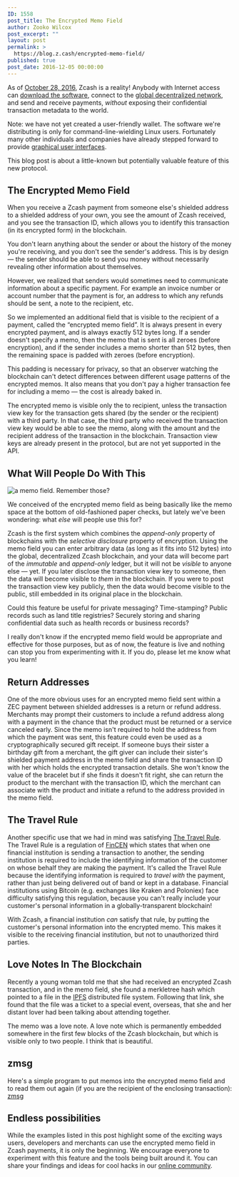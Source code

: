 ```yaml
---
ID: 1558
post_title: The Encrypted Memo Field
author: Zooko Wilcox
post_excerpt: ""
layout: post
permalink: >
  https://blog.z.cash/encrypted-memo-field/
published: true
post_date: 2016-12-05 00:00:00
---
```

<p>As of <a class="reference external" href="/zcash-begins/">October 28, 2016</a>, Zcash is a reality! Anybody with Internet access can <a class="reference external" href="https://z.cash/download.html">download the software</a>, connect to the <a class="reference external" href="https://mainnet.z.cash/">global decentralized network</a>, and send and receive payments, <em>without</em> exposing their confidential transaction metadata to the world.</p>
<p>Note: we have not yet created a user-friendly wallet. The software we're distributing is only for command-line-wielding Linux users. Fortunately many other individuals and companies have already stepped forward to provide <a class="reference external" href="https://zcashblog.wordpress.com/zcash-gui-wallets/">graphical user interfaces</a>.</p>
<p>This blog post is about a little-known but potentially valuable feature of this new protocol.</p>
<div class="section" id="the-encrypted-memo-field">
<h2>The Encrypted Memo Field</h2>
<p>When you receive a Zcash payment from someone else's shielded address to a shielded address of your own, you see the amount of Zcash received, and you see the transaction ID, which allows you to identify this transaction (in its encrypted form) in the blockchain.</p>
<p>You don't learn anything about the sender or about the history of the money you're receiving, and you don't see the sender's address. This is by design — the sender should be able to send you money without necessarily revealing other information about themselves.</p>
<p>However, we realized that senders would sometimes need to communicate information about a specific payment. For example an invoice number or account number that the payment is for, an address to which any refunds should be sent, a note to the recipient, etc.</p>
<p>So we implemented an additional field that is visible to the recipient of a payment, called the “encrypted memo field”. It is always present in every encrypted payment, and is always exactly 512 bytes long. If a sender doesn't specify a memo, then the memo that is sent is all zeroes (before encryption), and if the sender includes a memo shorter than 512 bytes, then the remaining space is padded with zeroes (before encryption).</p>
<p>This padding is necessary for privacy, so that an observer watching the blockchain can't detect differences between different usage patterns of the encrypted memos. It also means that you don't pay a higher transaction fee for including a memo — the cost is already baked in.</p>
<p>The encrypted memo is visible only the to recipient, unless the transaction view key for the transaction gets shared (by the sender or the recipient) with a third party. In that case, the third party who received the transaction view key would be able to see the memo, along with the amount and the recipient address of the transaction in the blockchain. Transaction view keys are already present in the protocol, but are not yet supported in the API.</p>
</div>
<div class="section" id="what-will-people-do-with-this">
<h2>What Will People Do With This</h2>
<div class="figure align-center">
<img alt="a memo field. Remember those?" class="center-image" src="http://blog.z.cash/wp-content/uploads/2016/12/a-memo-field.png"/></div>
<p>We conceived of the encrypted memo field as being basically like the memo space at the bottom of old-fashioned paper checks, but lately we've been wondering: what <em>else</em> will people use this for?</p>
<p>Zcash is the first system which combines the <em>append-only</em> property of blockchains with the <em>selective disclosure</em> property of encryption. Using the memo field you can enter arbitrary data (as long as it fits into 512 bytes) into the global, decentralized Zcash blockchain, and your data will become part of the <em>immutable</em> and <em>append-only</em> ledger, but it will not be <em>visible</em> to anyone else — yet. If you later disclose the transaction view key to someone, then the data will become visible to <em>them</em> in the blockchain. If you were to post the transaction view key publicly, then the data would become visible to the public, still embedded in its original place in the blockchain.</p>
<p>Could this feature be useful for private messaging? Time-stamping? Public records such as land title registries? Securely storing and sharing confidential data such as health records or business records?</p>
<p>I really don't know if the encrypted memo field would be appropriate and effective for those purposes, but as of now, the feature is live and nothing can stop you from experimenting with it. If you do, please let me know what you learn!</p>
</div>
<div class="section" id="return-addresses">
<h2>Return Addresses</h2>
<p>One of the more obvious uses for an encrypted memo field sent within a ZEC payment between shielded addresses is a return or refund address. Merchants may prompt their customers to include a refund address along with a payment in the chance that the product must be returned or a service canceled early. Since the memo isn't required to hold the address from which the payment was sent, this feature could even be used as a cryptographically secured gift receipt. If someone buys their sister a birthday gift from a merchant, the gift giver can include their sister's shielded payment address in the memo field and share the transaction ID with her which holds the encrypted transaction details. She won't know the value of the bracelet but if she finds it doesn't fit right, she can return the product to the merchant with the transaction ID, which the merchant can associate with the product and initiate a refund to the address provided in the memo field.</p>
</div>
<div class="section" id="the-travel-rule">
<h2>The Travel Rule</h2>
<p>Another specific use that we had in mind was satisfying <a class="reference external" href="https://www.sec.gov/about/offices/ocie/aml2007/fincen-advissu7.pdf">The Travel Rule</a>. The Travel Rule is a regulation of <a class="reference external" href="https://en.wikipedia.org/wiki/Financial_Crimes_Enforcement_Network">FinCEN</a> which states that when one financial institution is sending a transaction to another, the sending institution is required to include the identifying information of the customer on whose behalf they are making the payment. It's called the Travel Rule because the identifying information is required to <em>travel with</em> the payment, rather than just being delivered out of band or kept in a database. Financial institutions using Bitcoin (e.g. exchanges like Kraken and Poloniex) face difficulty satisfying this regulation, because you can't really include your customer's personal information in a globally-transparent blockchain!</p>
<p>With Zcash, a financial institution <em>can</em> satisfy that rule, by putting the customer's personal information into the encrypted memo. This makes it visible to the receiving financial institution, but not to unauthorized third parties.</p>
</div>
<div class="section" id="love-notes-in-the-blockchain">
<h2>Love Notes In The Blockchain</h2>
<p>Recently a young woman told me that she had received an encrypted Zcash transaction, and in the memo field, she found a merkletree hash which pointed to a file in the <a class="reference external" href="https://ipfs.io/">IPFS</a> distributed file system. Following that link, she found that the file was a ticket to a special event, overseas, that she and her distant lover had been talking about attending together.</p>
<p>The memo was a love note. A love note which is permanently embedded somewhere in the first few blocks of the Zcash blockchain, but which is visible only to two people. I think that is beautiful.</p>
</div>
<div class="section" id="zmsg">
<h2>zmsg</h2>
<p>Here's a simple program to put memos into the encrypted memo field and to read them out again (if you are the recipient of the enclosing transaction): <a class="reference external" href="https://github.com/whyrusleeping/zmsg">zmsg</a></p>
</div>
<div class="section" id="endless-possibilities">
<h2>Endless possibilities</h2>
<p>While the examples listed in this post highlight some of the exciting ways users, developers and merchants can use the encrypted memo field in Zcash payments, it is only the beginning. We encourage everyone to experiment with this feature and the tools being built around it. You can share your findings and ideas for cool hacks in our <a class="reference external" href="https://forum.z.cash">online community</a>.</p>
</div>